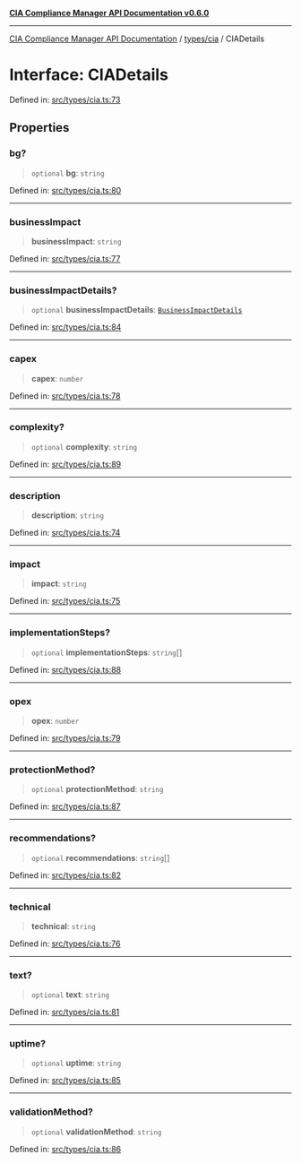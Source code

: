 [**CIA Compliance Manager API Documentation v0.6.0**](../../../README.md)

***

[CIA Compliance Manager API Documentation](../../../modules.md) / [types/cia](../README.md) / CIADetails

# Interface: CIADetails

Defined in: [src/types/cia.ts:73](https://github.com/Hack23/cia-compliance-manager/blob/32fe683007dd7fe1aa6b244d2353e60fab4f51de/src/types/cia.ts#L73)

## Properties

### bg?

> `optional` **bg**: `string`

Defined in: [src/types/cia.ts:80](https://github.com/Hack23/cia-compliance-manager/blob/32fe683007dd7fe1aa6b244d2353e60fab4f51de/src/types/cia.ts#L80)

***

### businessImpact

> **businessImpact**: `string`

Defined in: [src/types/cia.ts:77](https://github.com/Hack23/cia-compliance-manager/blob/32fe683007dd7fe1aa6b244d2353e60fab4f51de/src/types/cia.ts#L77)

***

### businessImpactDetails?

> `optional` **businessImpactDetails**: [`BusinessImpactDetails`](BusinessImpactDetails.md)

Defined in: [src/types/cia.ts:84](https://github.com/Hack23/cia-compliance-manager/blob/32fe683007dd7fe1aa6b244d2353e60fab4f51de/src/types/cia.ts#L84)

***

### capex

> **capex**: `number`

Defined in: [src/types/cia.ts:78](https://github.com/Hack23/cia-compliance-manager/blob/32fe683007dd7fe1aa6b244d2353e60fab4f51de/src/types/cia.ts#L78)

***

### complexity?

> `optional` **complexity**: `string`

Defined in: [src/types/cia.ts:89](https://github.com/Hack23/cia-compliance-manager/blob/32fe683007dd7fe1aa6b244d2353e60fab4f51de/src/types/cia.ts#L89)

***

### description

> **description**: `string`

Defined in: [src/types/cia.ts:74](https://github.com/Hack23/cia-compliance-manager/blob/32fe683007dd7fe1aa6b244d2353e60fab4f51de/src/types/cia.ts#L74)

***

### impact

> **impact**: `string`

Defined in: [src/types/cia.ts:75](https://github.com/Hack23/cia-compliance-manager/blob/32fe683007dd7fe1aa6b244d2353e60fab4f51de/src/types/cia.ts#L75)

***

### implementationSteps?

> `optional` **implementationSteps**: `string`[]

Defined in: [src/types/cia.ts:88](https://github.com/Hack23/cia-compliance-manager/blob/32fe683007dd7fe1aa6b244d2353e60fab4f51de/src/types/cia.ts#L88)

***

### opex

> **opex**: `number`

Defined in: [src/types/cia.ts:79](https://github.com/Hack23/cia-compliance-manager/blob/32fe683007dd7fe1aa6b244d2353e60fab4f51de/src/types/cia.ts#L79)

***

### protectionMethod?

> `optional` **protectionMethod**: `string`

Defined in: [src/types/cia.ts:87](https://github.com/Hack23/cia-compliance-manager/blob/32fe683007dd7fe1aa6b244d2353e60fab4f51de/src/types/cia.ts#L87)

***

### recommendations?

> `optional` **recommendations**: `string`[]

Defined in: [src/types/cia.ts:82](https://github.com/Hack23/cia-compliance-manager/blob/32fe683007dd7fe1aa6b244d2353e60fab4f51de/src/types/cia.ts#L82)

***

### technical

> **technical**: `string`

Defined in: [src/types/cia.ts:76](https://github.com/Hack23/cia-compliance-manager/blob/32fe683007dd7fe1aa6b244d2353e60fab4f51de/src/types/cia.ts#L76)

***

### text?

> `optional` **text**: `string`

Defined in: [src/types/cia.ts:81](https://github.com/Hack23/cia-compliance-manager/blob/32fe683007dd7fe1aa6b244d2353e60fab4f51de/src/types/cia.ts#L81)

***

### uptime?

> `optional` **uptime**: `string`

Defined in: [src/types/cia.ts:85](https://github.com/Hack23/cia-compliance-manager/blob/32fe683007dd7fe1aa6b244d2353e60fab4f51de/src/types/cia.ts#L85)

***

### validationMethod?

> `optional` **validationMethod**: `string`

Defined in: [src/types/cia.ts:86](https://github.com/Hack23/cia-compliance-manager/blob/32fe683007dd7fe1aa6b244d2353e60fab4f51de/src/types/cia.ts#L86)
